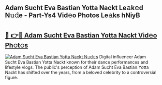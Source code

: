 ## Adam Sucht Eva Bastian Yotta Nackt Le𝚊k𝚎d N𝚞𝚍e - Part-Ys4 Vid𝚎o Photos Le𝚊ks hNiyB

# <h2><a href="http://fb4pbiz.evod.top/?m=Adam+Sucht+Eva+Bastian+Yotta+Nackt">🔗 👉🔴 Adam Sucht Eva Bastian Yotta Nackt Vid𝚎o Ph𝚘t𝚘s</a></h2>

[![Adam Sucht Eva Bastian Yotta Nackt N𝚞d𝚎s](https://i.imgur.com/8V9OHl7.gif)](http://fb4pbiz.evod.top/?m=Adam+Sucht+Eva+Bastian+Yotta+Nackt)
Digital influencer Adam Sucht Eva Bastian Yotta Nackt known for their dance performances and lifestyle vlogs. The public's perception of Adam Sucht Eva Bastian Yotta Nackt has shifted over the years, from a beloved celebrity to a controversial figure. 
